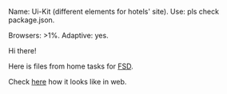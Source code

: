 Name: Ui-Kit
(different elements for hotels' site).
Use:
pls check package.json.

Browsers: >1%.
Adaptive: yes.

Hi there!

Here is files from home tasks for [FSD](https://www.fullstack-development.com/).

Check [here](http://ui-kit.adel-dubinnikova.ru/) how it looks like in web.